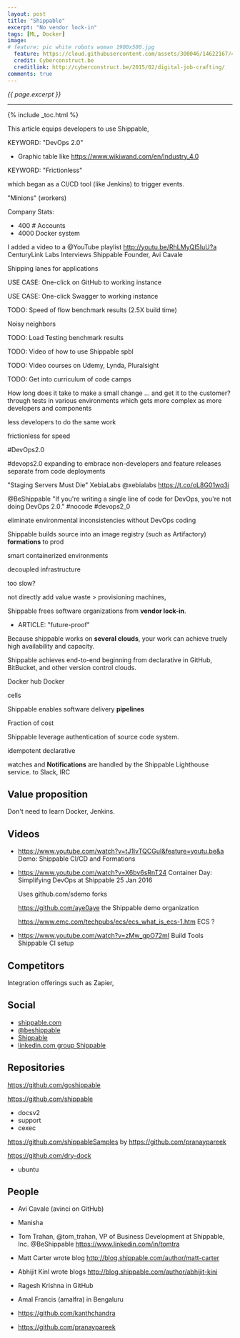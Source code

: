 ```yaml
---
layout: post
title: "Shippable"
excerpt: "No vendor lock-in"
tags: [ML, Docker]
image:
# feature: pic white robots woman 1900x500.jpg
  feature: https://cloud.githubusercontent.com/assets/300046/14622167/45abd918-0585-11e6-8537-a58e0b55e3ec.jpg
  credit: Cyberconstruct.be
  creditlink: http://cyberconstruct.be/2015/02/digital-job-crafting/
comments: true
---
```

<i>{{ page.excerpt }}</i>
<hr />

{% include _toc.html %}

This article equips developers to use Shippable, 

KEYWORD: "DevOps 2.0" 

   * Graphic table like https://www.wikiwand.com/en/Industry_4.0

KEYWORD: "Frictionless" 

which began as a CI/CD tool
(like Jenkins) to trigger events.

"Minions" (workers)

Company Stats:

   * 400 # Accounts
   * 4000 Docker system

I added a video to a @YouTube playlist http://youtu.be/RhLMyQI5IuU?a  CenturyLink Labs Interviews Shippable Founder, Avi Cavale

Shipping lanes for applications

USE CASE: One-click on GitHub to working instance

USE CASE: One-click Swagger to working instance

TODO: Speed of flow benchmark results (2.5X build time)

Noisy neighbors


TODO: Load Testing benchmark results

TODO: Video of how to use Shippable spbl

TODO: Video courses on Udemy, Lynda, Pluralsight

TODO: Get into curriculum of code camps

How long does it take to make a small change ... and get it to the customer?
   through tests in various environments 
   which gets more complex as more developers and components

less developers to do the same work

frictionless
for speed

\#DevOps2.0

   #devops2.0 expanding to embrace non-developers and feature releases separate from code deployments

   "Staging Servers Must Die"
   XebiaLabs ‏@xebialabs https://t.co/oL8G01wq3i

@BeShippable "If you're writing a single line of code for DevOps, you're not doing DevOps 2.0."  #nocode #devops2_0


 eliminate environmental inconsistencies
 without DevOps coding

Shippable builds source into an image registry 
(such as Artifactory)
<strong>formations</strong> to prod

smart containerized environments

decoupled infrastructure

too slow?

not directly add value waste > provisioning machines, 


Shippable frees software organizations from <strong>vendor lock-in</strong>.

   * ARTICLE: "future-proof"

Because shippable works on <strong>several clouds</strong>,
your work can achieve truely high availability and capacity.

Shippable achieves end-to-end 
beginning from declarative in GitHub, BitBucket, and other version control clouds.

Docker hub
Docker 

cells

Shippable enables software delivery <strong>pipelines</strong> 

Fraction of cost

Shippable leverage authentication of source code system.

idempotent
declarative 

watches and <strong>Notifications</strong> are handled by the Shippable Lighthouse service.
to Slack, IRC

## Value proposition #

Don't need to learn Docker, Jenkins.

## Videos #

* https://www.youtube.com/watch?v=tJ1lvTQCGuI&feature=youtu.be&a
   Demo: Shippable CI/CD and Formations

* https://www.youtube.com/watch?v=X6bv6sRnT24
   Container Day: Simplifying DevOps at Shippable
   25 Jan 2016
 
   Uses github.com/sdemo forks

   https://github.com/aye0aye the Shippable demo organization

   https://www.emc.com/techpubs/ecs/ecs_what_is_ecs-1.htm
   ECS ?

* https://www.youtube.com/watch?v=zMw_gpO72mI
   Build Tools Shippable CI setup


## Competitors

Integration offerings such as Zapier,




## Social

* <a target="_blank" href="https://www.shippable.com/">shippable.com</a>
* <a target="_blank" href="https://www.twitter.com/beshippable/">@beshippable</a>
* <a target="_blank" href="https://www.linkedin.com/company/3320485">Shippable</a>
* <a target="_blank" href="https://www.linkedin.com/in/shippable/">linkedin.com group Shippable</a>



## Repositories #

https://github.com/goshippable

https://github.com/shippable

   * docsv2
   * support
   * cexec

https://github.com/shippableSamples by https://github.com/pranaypareek

https://github.com/dry-dock

   * ubuntu

## People #

* Avi Cavale (avinci on GitHub)

* Manisha 

* Tom Trahan, @tom_trahan, VP of Business Development at Shippable, Inc. 
   @BeShippable
   https://www.linkedin.com/in/tomtra

* Matt Carter wrote blog http://blog.shippable.com/author/matt-carter

* Abhijit Kinl wrote blogs
  http://blog.shippable.com/author/abhijit-kini

* Ragesh Krishna in GitHub

* Amal Francis (amalfra) in Bengaluru

* https://github.com/kanthchandra

* https://github.com/pranaypareek

